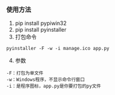 ### 使用方法

1.  pip install pypiwin32
2.  pip install pyinstaller
3.  打包命令

```
pyinstaller -F -w -i manage.ico app.py
```
4. 参数 
```
-F：打包为单文件
-w：Windows程序，不显示命令行窗口
-i：是程序图标，app.py是你要打包的py文件
```


